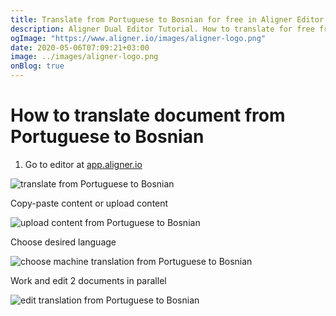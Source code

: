 ```yaml
---
title: Translate from Portuguese to Bosnian for free in Aligner Editor
description: Aligner Dual Editor Tutorial. How to translate for free from Portuguese to Bosnian. Aligner is multilingual document management platform. 
ogImage: "https://www.aligner.io/images/aligner-logo.png"
date: 2020-05-06T07:09:21+03:00
image: ../images/aligner-logo.png
onBlog: true
---
```


# How to translate document from Portuguese to Bosnian

1. Go to editor at [app.aligner.io](https://app.aligner.io "Aligner App web page")

![translate from Portuguese to Bosnian](../aligner-blank-editor.png "translate from Portuguese to Bosnian")

Copy-paste content or upload content

![upload content from Portuguese to Bosnian](../aligner-uploaded-document.png "upload content from Portuguese to Bosnian")

Choose desired language

![choose machine translation from Portuguese to Bosnian](../aligner-language-dropdown.png "choose machine translation from Portuguese to Bosnian")

Work and edit 2 documents in parallel

![edit translation from Portuguese to Bosnian](../aligner-double-sitded-editor.png "edit translation from Portuguese to Bosnian")


